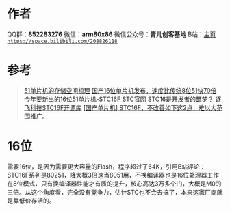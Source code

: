 ﻿# 作者
QQ群：**852283276**
微信：**arm80x86**
微信公众号：**青儿创客基地**
B站：[主页 `https://space.bilibili.com/208826118`](https://space.bilibili.com/208826118)

# 参考
> [51单片机的存储空间梳理](https://www.eet-china.com/mp/a47150.html)
> [国产16位单片机发布，速度比传统8位51快70倍](https://baijiahao.baidu.com/s?id=1666346515852145301&wfr=spider&for=pc)
> [今年要新出的16位51单片机-STC16F](https://www.bilibili.com/video/av83899136)
> [STC官网](http://stcmcudata.com/)
> [STC16是开发者的噩梦？](https://baijiahao.baidu.com/s?id=1690571713168239676&wfr=spider&for=pc)
> [逐飞科技STC16F开源库](https://gitee.com/seekfree/STC16F)
> [[国产单片机] STC16F，不改善如下这2点，难以大范围推广。](https://bbs.21ic.com/icview-3069116-1-1.html?_dsign=cc3da159)

# 16位
需要16位，是因为需要更大容量的Flash，程序超过了64K，引用B站评论：STC16F系列是80251，降大概3倍速当8051用，不换编译器也是16位处理器工作在8位模式，只有换编译器性能才有质的提升，核心高达3万多个门，大概是M0的三倍。从这个角度看，完全没有竞争力，估计STC也不会去搞了，本来这家厂商就是靠低价存活的。

